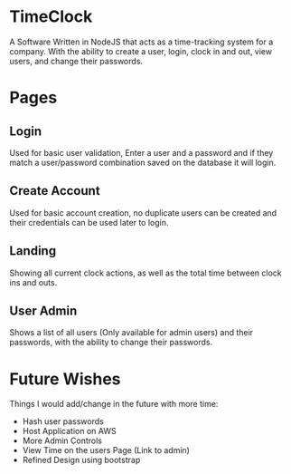 # TimeClock
A Software Written in NodeJS that acts as a time-tracking system for a company.  With the ability to create a user, login, clock in and out, view users, and change their passwords.

# Pages
## Login
Used for basic user validation, Enter a user and a password and if they match a user/password combination saved on the database it will login.

## Create Account
Used for basic account creation, no duplicate users can be created and their credentials can be used later to login.

## Landing
Showing all current clock actions, as well as the total time between clock ins and outs.

## User Admin
Shows a list of all users (Only available for admin users) and their passwords, with the ability to change their passwords.

# Future Wishes
Things I would add/change in the future with more time:

- Hash user passwords
- Host Application on AWS
- More Admin Controls
- View Time on the users Page (Link to admin)
- Refined Design using bootstrap

